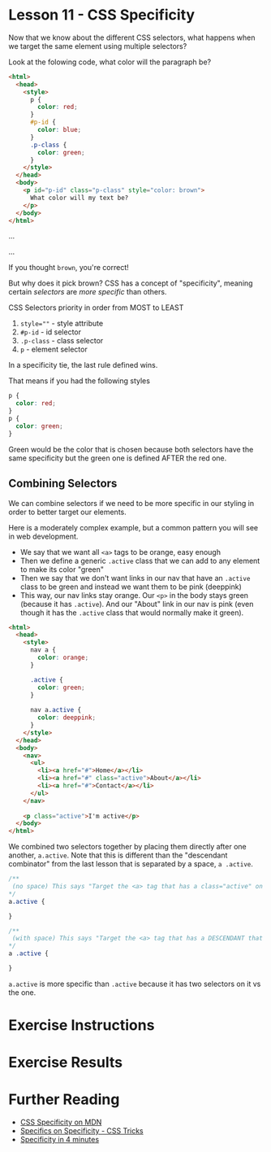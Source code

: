 # Lesson 11 - CSS Specificity

Now that we know about the different CSS selectors, what happens when we target the same element using multiple selectors?

Look at the folowing code, what color will the paragraph be?

```html
<html>
  <head>
    <style>
      p {
        color: red;
      }
      #p-id {
        color: blue;
      }
      .p-class {
        color: green;
      }
    </style>
  </head>
  <body>
    <p id="p-id" class="p-class" style="color: brown">
      What color will my text be?
    </p>
  </body>
</html>
```

...

...

If you thought `brown`, you're correct!

But why does it pick brown? CSS has a concept of "specificity", meaning certain _selectors_ are _more specific_ than others.

CSS Selectors priority in order from MOST to LEAST

1. `style=""` - style attribute
2. `#p-id` - id selector
3. `.p-class` - class selector
4. `p` - element selector

In a specificity tie, the last rule defined wins.

That means if you had the following styles

```css
p {
  color: red;
}
p {
  color: green;
}
```

Green would be the color that is chosen because both selectors have the same specificity but the green one is defined AFTER the red one.

## Combining Selectors

We can combine selectors if we need to be more specific in our styling in order to better target our elements.

Here is a moderately complex example, but a common pattern you will see in web development.

- We say that we want all `<a>` tags to be orange, easy enough
- Then we define a generic `.active` class that we can add to any element to make its color "green"
- Then we say that we don't want links in our nav that have an `.active` class to be green and instead we want them to be pink (deeppink)
- This way, our nav links stay orange. Our `<p>` in the body stays green (because it has `.active`). And our "About" link in our nav is pink (even though it has the `.active` class that would normally make it green).

```html
<html>
  <head>
    <style>
      nav a {
        color: orange;
      }

      .active {
        color: green;
      }
      
      nav a.active {
        color: deeppink;
      }
    </style>
  </head>
  <body>
    <nav>
      <ul>
        <li><a href="#">Home</a></li>
        <li><a href="#" class="active">About</a></li>
        <li><a href="#">Contact</a></li>
      </ul>
    </nav>
    
    <p class="active">I'm active</p>
  </body>
</html>
```

We combined two selectors together by placing them directly after one another, `a.active`. Note that this is different than the "descendant combinator" from the last lesson that is separated by a space, `a .active`.

```css
/**
 (no space) This says "Target the <a> tag that has a class="active" on it
*/
a.active {

}

/**
 (with space) This says "Target the <a> tag that has a DESCENDANT that has class="active"
*/
a .active {

}
```

`a.active` is more specific than `.active` because it has two selectors on it vs the one.

# Exercise Instructions

# Exercise Results

# Further Reading

- [CSS Specificity on MDN](https://developer.mozilla.org/en-US/docs/Web/CSS/Specificity)
- [Specifics on Specificity - CSS Tricks](https://css-tricks.com/specifics-on-css-specificity/)
- [Specificity in 4 minutes](https://www.youtube.com/watch?v=In78mSOHmls)